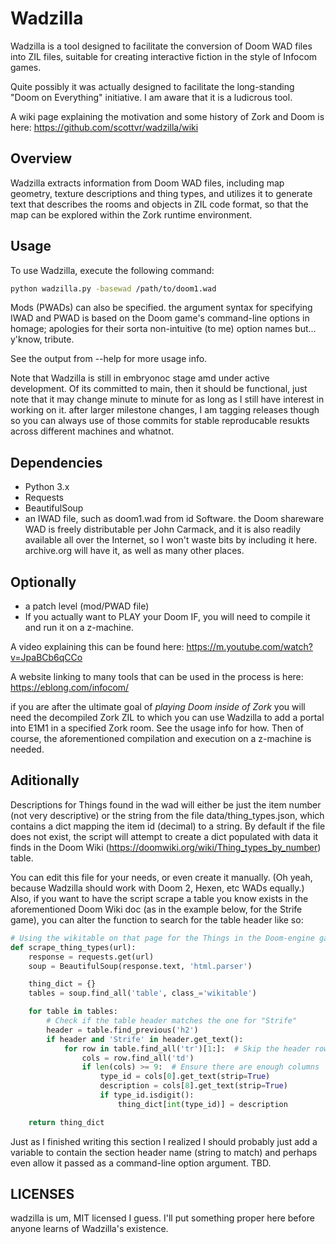 # Wadzilla

Wadzilla is a tool designed to facilitate the conversion of Doom WAD files into ZIL files, suitable for creating interactive fiction in the style of Infocom games. 

Quite possibly it was actually designed to facilitate the long-standing "Doom on Everything" initiative.  I am aware that it is a ludicrous tool. 

A wiki page explaining the motivation and some history of Zork and Doom is here: https://github.com/scottvr/wadzilla/wiki

## Overview

Wadzilla extracts information from Doom WAD files, including map geometry, texture descriptions and thing types, and utilizes it to generate text that describes the rooms and objects in ZIL code format, so that the map can be explored within the Zork runtime environment.

## Usage

To use Wadzilla, execute the following command:

```bash
python wadzilla.py -basewad /path/to/doom1.wad 
```

Mods (PWADs) can also be specified. the argument syntax for specifying IWAD and PWAD is based on the Doom game's command-line options in homage; apologies for their sorta non-intuitive (to me) option names but... y'know, tribute. 

See the output from --help for more usage info. 

Note that Wadzilla is still in embryonoc stage amd under active development. Of its committed to main, then it should be functional, just note that it may change minute to minute for as long as I still have interest in working on it.  after larger milestone changes, I am tagging releases though so you can always use of those commits for stable reproducable resukts across different machines and whatnot.  

## Dependencies

- Python 3.x
- Requests
- BeautifulSoup
- an IWAD file, such as doom1.wad from id Software. the Doom shareware WAD is freely distributable per John Carmack, and it is also readily available all over the Internet, so I won't waste bits by including it here. archive.org will have it, as well as many other places. 

## Optionally
- a patch level (mod/PWAD file)
- If you actually want to PLAY your Doom IF, you will need to compile it and run it on a z-machine.

A video explaining this can be found here: https://m.youtube.com/watch?v=JpaBCb6qCCo

A website linking to many tools that can be used in the process is here: https://eblong.com/infocom/

if you are after the ultimate goal of *playing Doom inside of Zork* you will need the decompiled Zork ZIL to which you can use Wadzilla to add a portal into E1M1 in a specified Zork room. See the usage info for how. Then of course, the aforementioned compilation and execution on a z-machine is needed.

## Aditionally
Descriptions for Things found in the wad will either be just the item number (not very descriptive) or the string from the file data/thing_types.json, which contains a dict mapping the item id (decimal) to a string. By default if the file does not exist, the script will attempt to create a dict populated with data it finds in the Doom Wiki (https://doomwiki.org/wiki/Thing_types_by_number) table.

You can edit this file for your needs, or even create it manually. (Oh yeah, because Wadzilla should work with Doom 2, Hexen, etc WADs equally.)  Also, if you want to have the script scrape a table you know exists in the aforementioned Doom Wiki doc (as in the example below, for the Strife game), you can alter the function to search for the table header like so:

``` python
# Using the wikitable on that page for the Things in the Doom-engine game "Strife"
def scrape_thing_types(url):
    response = requests.get(url)
    soup = BeautifulSoup(response.text, 'html.parser')

    thing_dict = {}
    tables = soup.find_all('table', class_='wikitable')

    for table in tables:
        # Check if the table header matches the one for "Strife"
        header = table.find_previous('h2')
        if header and 'Strife' in header.get_text():
            for row in table.find_all('tr')[1:]:  # Skip the header row
                cols = row.find_all('td')
                if len(cols) >= 9:  # Ensure there are enough columns
                    type_id = cols[0].get_text(strip=True)
                    description = cols[8].get_text(strip=True)
                    if type_id.isdigit():
                        thing_dict[int(type_id)] = description

    return thing_dict
```

Just as I finished writing this section I realized I should probably just add a variable to contain the section header name (string to match) and perhaps even allow it passed as a command-line option argument. TBD.

## LICENSES
wadzilla is um, MIT licensed I guess. I'll put something proper here before anyone learns of Wadzilla's existence. 
